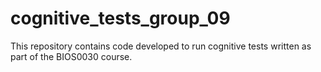 # cognitive_tests_group_09
This repository contains code developed to run cognitive tests written as part of the BIOS0030 course.
